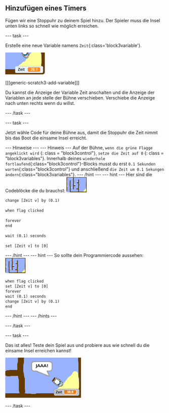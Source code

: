 ## Hinzufügen eines Timers

Fügen wir eine Stoppuhr zu deinem Spiel hinzu. Der Spieler muss die Insel unten links so schnell wie möglich erreichen.

\--- task \---

Erstelle eine neue Variable namens `Zeit`{:class='block3variable'}.

![screenshot](images/boat-variable-annotated.png)

[[[generic-scratch3-add-variable]]]

Du kannst die Anzeige der Variable Zeit anschalten und die Anzeige der Variablen an jede stelle der Bühne verschieben. Verschiebe die Anzeige nach unten rechts wenn du willst.

\--- /task \---

\--- task \---

Jetzt wähle Code für deine Bühne aus, damit die Stoppuhr die Zeit nimmt bis das Boot die einsame Insel erreicht.

\--- Hinweise \--- \--- Hinweis \--- Auf der Bühne, ` wenn die grüne Flagge angeklickt wird ` {: class = "block3control"}, ` setze die Zeit auf 0 ` {: class = "block3variables"}. Innerhalb deines `wiederhole fortlaufend`{:class="block3control"}-Blocks musst du erst `0.1 Sekunden warten`{:class="block3control"} und anschließend `die Zeit um 0.1 Sekungen ändern`{:class="block3variables"}. \--- /hint \--- \--- hint \--- Hier sind die Codeblöcke die du brauchst: ![Bühne](images/stage.png)

```blocks3
change [Zeit v] by (0.1)

when flag clicked

forever
end

wait (0.1) seconds

set [Zeit v] to [0]
```

\--- /hint \--- \--- hint \--- So sollte dein Programmiercode aussehen: ![Bühne](images/stage.png)

```blocks3
when flag clicked
set [Zeit v] to [0]
forever
wait (0.1) seconds
change [Zeit v] by (0.1)
end
```

\--- /hint \--- \--- /hints \---

\--- /task \---

\--- task \---

Das ist alles! Teste dein Spiel aus und probiere aus wie schnell du die einsame Insel erreichen kannst!

![screenshot](images/boat-variable-test.png)

\--- /task \---